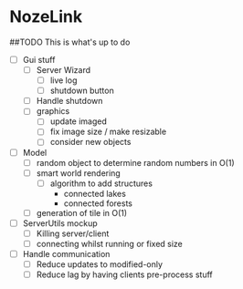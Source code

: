 # NozeLink

##TODO
This is what's up to do 
- [ ] Gui stuff
  - [ ] Server Wizard
    - [ ] live log
    - [ ] shutdown button
  - [ ] Handle shutdown
  - [ ] graphics
    - [ ] update imaged
    - [ ] fix image size / make resizable
    - [ ] consider new objects

- [ ] Model
  - [ ] random object to determine random numbers in O(1)
  - [ ] smart world rendering
    - [ ] algorithm to add structures
      - connected lakes
      - connected forests
  - [ ] generation of tile in O(1)

- [ ] ServerUtils mockup
  - [ ] Killing server/client
  - [ ] connecting whilst running or fixed size

- [ ] Handle communication
  - [ ] Reduce updates to modified-only
  - [ ] Reduce lag by having clients pre-process stuff
